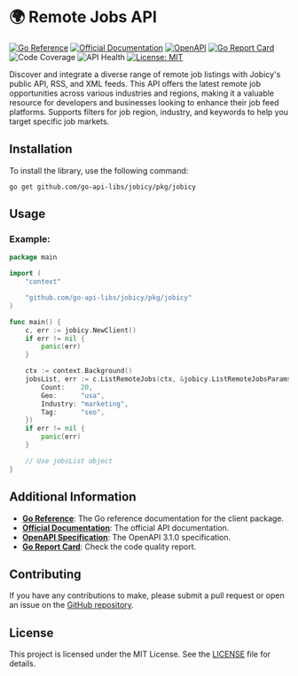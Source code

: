 # 🌍 Remote Jobs API
[![Go Reference](https://pkg.go.dev/badge/github.com/go-api-libs/jobicy.svg)](https://pkg.go.dev/github.com/go-api-libs/jobicy/pkg/jobicy)
[![Official Documentation](https://img.shields.io/badge/docs-API-blue)](https://jobicy.com/jobs-rss-feed)
[![OpenAPI](https://img.shields.io/badge/OpenAPI-3.1-blue)](/api/openapi.json)
[![Go Report Card](https://goreportcard.com/badge/github.com/go-api-libs/jobicy)](https://goreportcard.com/report/github.com/go-api-libs/jobicy)
![Code Coverage](https://img.shields.io/badge/coverage-100%25-brightgreen)
![API Health](https://img.shields.io/badge/API_health-65%25-yellowgreen)
[![License: MIT](https://img.shields.io/badge/License-MIT-yellow.svg)](./LICENSE)

Discover and integrate a diverse range of remote job listings with Jobicy's public API, RSS, and XML feeds. This API offers the latest remote job opportunities across various industries and regions, making it a valuable resource for developers and businesses looking to enhance their job feed platforms. Supports filters for job region, industry, and keywords to help you target specific job markets.

## Installation

To install the library, use the following command:

```shell
go get github.com/go-api-libs/jobicy/pkg/jobicy
```

## Usage

### Example: 

```go
package main

import (
	"context"

	"github.com/go-api-libs/jobicy/pkg/jobicy"
)

func main() {
	c, err := jobicy.NewClient()
	if err != nil {
		panic(err)
	}

	ctx := context.Background()
	jobsList, err := c.ListRemoteJobs(ctx, &jobicy.ListRemoteJobsParams{
		Count:    20,
		Geo:      "usa",
		Industry: "marketing",
		Tag:      "seo",
	})
	if err != nil {
		panic(err)
	}

	// Use jobsList object
}

```

## Additional Information

- [**Go Reference**](https://pkg.go.dev/github.com/go-api-libs/jobicy/pkg/jobicy): The Go reference documentation for the client package.
- [**Official Documentation**](https://jobicy.com/jobs-rss-feed): The official API documentation.
- [**OpenAPI Specification**](./api/openapi.json): The OpenAPI 3.1.0 specification.
- [**Go Report Card**](https://goreportcard.com/report/github.com/go-api-libs/jobicy): Check the code quality report.

## Contributing

If you have any contributions to make, please submit a pull request or open an issue on the [GitHub repository](https://github.com/go-api-libs/jobicy).

## License

This project is licensed under the MIT License. See the [LICENSE](./LICENSE) file for details.
